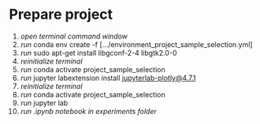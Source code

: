 # Prepare project
1. _open terminal command window_
2. _run_ conda env create -f [.../environment_project_sample_selection.yml]
3. _run_ sudo apt-get install libgconf-2-4 libgtk2.0-0
4. _reinitialize terminal_
5. _run_ conda activate project_sample_selection
6. _run_ jupyter labextension install jupyterlab-plotly@4.7.1
7. _reinitialize terminal_
8. _run_ conda activate project_sample_selection
9. _run_ jupyter lab
10. _run .ipynb notebook in experiments folder_
